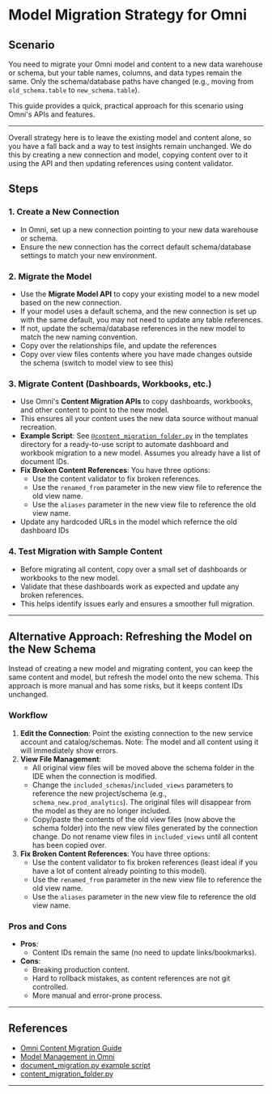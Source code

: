 # Model Migration Strategy for Omni

## Scenario
You need to migrate your Omni model and content to a new data warehouse or schema, but your table names, columns, and data types remain the same. Only the schema/database paths have changed (e.g., moving from `old_schema.table` to `new_schema.table`).

This guide provides a quick, practical approach for this scenario using Omni's APIs and features.

---
Overall strategy here is to leave the existing model and content alone, so you have a fall back and a way to test insights remain unchanged. We do this by creating a new connection and model, copying content over to it using the API and then updating references using content validator.

## Steps

### 1. Create a New Connection
- In Omni, set up a new connection pointing to your new data warehouse or schema.
- Ensure the new connection has the correct default schema/database settings to match your new environment.

### 2. Migrate the Model
- Use the **Migrate Model API** to copy your existing model to a new model based on the new connection.
- If your model uses a default schema, and the new connection is set up with the same default, you may not need to update any table references.
- If not, update the schema/database references in the new model to match the new naming convention.
- Copy over the relationships file, and update the references
- Copy over view files contents where you have made changes outside the schema (switch to model view to see this)

### 3. Migrate Content (Dashboards, Workbooks, etc.)
- Use Omni's **Content Migration APIs** to copy dashboards, workbooks, and other content to point to the new model.
- This ensures all your content uses the new data source without manual recreation.
- **Example Script**: See [`@content_migration_folder.py`](../templates/content_migration_folder.py) in the templates directory for a ready-to-use script to automate dashboard and workbook migration to a new model. Assumes you already have a list of document IDs.
- **Fix Broken Content References**: You have three options:
   - Use the content validator to fix broken references.
   - Use the `renamed_from` parameter in the new view file to reference the old view name.
   - Use the `aliases` parameter in the new view file to reference the old view name.
- Update any hardcoded URLs in the model which refernce the old dashboard IDs

### 4. Test Migration with Sample Content
- Before migrating all content, copy over a small set of dashboards or workbooks to the new model.
- Validate that these dashboards work as expected and update any broken references.
- This helps identify issues early and ensures a smoother full migration.

---

## Alternative Approach: Refreshing the Model on the New Schema

Instead of creating a new model and migrating content, you can keep the same content and model, but refresh the model onto the new schema. This approach is more manual and has some risks, but it keeps content IDs unchanged.

### Workflow
1. **Edit the Connection**: Point the existing connection to the new service account and catalog/schemas. Note: The model and all content using it will immediately show errors.
2. **View File Management**:
   - All original view files will be moved above the schema folder in the IDE when the connection is modified.
   - Change the `included_schemas`/`included_views` parameters to reference the new project/schema (e.g., `schema_new.prod_analytics`). The original files will disappear from the model as they are no longer included.
   - Copy/paste the contents of the old view files (now above the schema folder) into the new view files generated by the connection change. Do not rename view files in `included_views` until all content has been copied over.
3. **Fix Broken Content References**: You have three options:
   - Use the content validator to fix broken references (least ideal if you have a lot of content already pointing to this model).
   - Use the `renamed_from` parameter in the new view file to reference the old view name.
   - Use the `aliases` parameter in the new view file to reference the old view name.

### Pros and Cons
- **Pros**:
  - Content IDs remain the same (no need to update links/bookmarks).
- **Cons**:
  - Breaking production content.
  - Hard to rollback mistakes, as content references are not git controlled.
  - More manual and error-prone process.

---

## References
- [Omni Content Migration Guide](https://docs.omni.co/docs/finding-content/migrate-content)
- [Model Management in Omni](https://docs.omni.co/docs/modeling/model-management)
- [document_migration.py example script](../templates/document_migration.py)
- [content_migration_folder.py](../templates/content_migration_folder.py)

---

